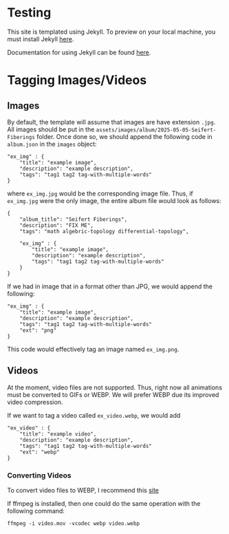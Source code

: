 # Testing
This site is templated using Jekyll.
To preview on your local machine, you must install Jekyll [here](https://jekyllrb.com/docs/installation/).

Documentation for using Jekyll can be found [here](https://jekyllrb.com/docs/usage/).


# Tagging Images/Videos
## Images
By default, the template will assume that images are have extension `.jpg`.
All images should be put in the `assets/images/album/2025-05-05-Seifert-Fiberings` folder.
Once done so, we should append the following code in `album.json` in the `images` object:
```
"ex_img" : {
    "title": "example image",
    "description": "example description",
    "tags": "tag1 tag2 tag-with-multiple-words"
}
```
where `ex_img.jpg` would be the corresponding image file.
Thus, if `ex_img.jpg` were the only image, the entire album file would look as follows:
```
{
    "album_title": "Seifert Fiberings",
    "description": "FIX ME",
    "tags": "math algebric-topology differential-topology",

    "ex_img" : {
        "title": "example image",
        "description": "example description",
        "tags": "tag1 tag2 tag-with-multiple-words"
    }
}
```

If we had in image that in a format other than JPG, we would append the following:
```
"ex_img" : {
    "title": "example image",
    "description": "example description",
    "tags": "tag1 tag2 tag-with-multiple-words"
    "ext": "png"
}
```
This code would effectively tag an image named `ex_img.png`.

## Videos
At the moment, video files are not supported.
Thus, right now all animations must be converted to GIFs or WEBP.
We will prefer WEBP due its improved video compression.

If we want to tag a video called `ex_video.webp`, we would add


```
"ex_video" : {
    "title": "example video",
    "description": "example description",
    "tags": "tag1 tag2 tag-with-multiple-words"
    "ext": "webp"
}
```

### Converting Videos
To convert video files to WEBP, I recommend this [site](https://ffmpeg-online.vercel.app/?inputOptions=-i&output=output.webp&outputOptions=-vcodec%20webp)

If ffmpeg is installed, then one could do the same operation with the following command:
```
ffmpeg -i video.mov -vcodec webp video.webp
```



